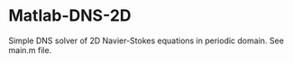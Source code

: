 # Matlab-DNS-2D
Simple DNS solver of 2D Navier-Stokes equations in periodic domain. See main.m file.

